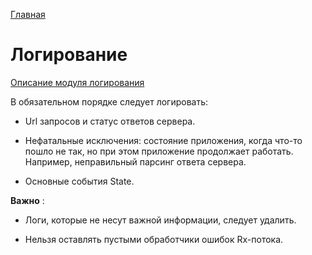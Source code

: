 [Главная](../main.md)

# Логирование

[Описание модуля логирования](../../logger/README.md)

В обязательном порядке следует логировать:

* Url запросов и статус ответов сервера.

* Нефатальные исключения: состояние приложения, когда что-то пошло не так,
но при этом приложение продолжает работать. Например, неправильный парсинг ответа сервера.

* Основные события State.

**Важно** :

- Логи, которые не несут важной информации, следует удалить.

- Нельзя оставлять пустыми обработчики ошибок Rx-потока.